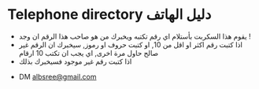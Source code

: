 # Telephone directory دليل الهاتف
* يقوم هذا السكربت بأستلام اي رقم تكتبه ويخبرك من هو صاحب هذا الرقم ان وجد !
* اذا كتبت رقم اكثر او اقل من 10, او كتبت حروف او رموز, سيخبرك ان الرقم غير صالح حاول مرة اخرى, اي يجب ان تكتب 10 ارقام
* اذا كتبت رقم غير موجود فسيخبرك بذلك

- DM albsree@gmail.com